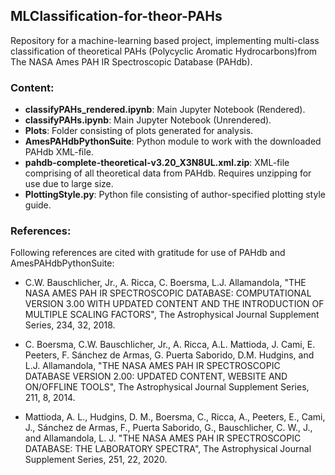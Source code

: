 ## MLClassification-for-theor-PAHs

Repository for a machine-learning based project, implementing multi-class classification of theoretical PAHs (Polycyclic Aromatic Hydrocarbons)from The NASA Ames PAH IR Spectroscopic Database (PAHdb).


### Content:

- **classifyPAHs_rendered.ipynb**: Main Jupyter Notebook (Rendered).
- **classifyPAHs.ipynb**: Main Jupyter Notebook (Unrendered).
- **Plots**: Folder consisting of plots generated for analysis. 
- **AmesPAHdbPythonSuite**: Python module to work with the downloaded PAHdb XML-file.
- **pahdb-complete-theoretical-v3.20_X3N8UL.xml.zip**: XML-file comprising of all theoretical data from PAHdb. Requires unzipping for use due to large size.
- **PlottingStyle.py**: Python file consisting of author-specified plotting style guide. 


### References:

Following references are cited with gratitude for use of PAHdb and AmesPAHdbPythonSuite:

- C.W. Bauschlicher, Jr., A. Ricca, C. Boersma, L.J. Allamandola, "THE NASA AMES PAH IR SPECTROSCOPIC DATABASE: COMPUTATIONAL VERSION 3.00 WITH UPDATED CONTENT AND THE INTRODUCTION OF MULTIPLE SCALING FACTORS", The Astrophysical Journal Supplement Series, 234, 32, 2018.

- C. Boersma, C.W. Bauschlicher, Jr., A. Ricca, A.L. Mattioda, J. Cami, E. Peeters, F. Sánchez de Armas, G. Puerta Saborido, D.M. Hudgins, and L.J. Allamandola, "THE NASA AMES PAH IR SPECTROSCOPIC DATABASE VERSION 2.00: UPDATED CONTENT, WEBSITE AND ON/OFFLINE TOOLS", The Astrophysical Journal Supplement Series, 211, 8, 2014.

- Mattioda, A. L., Hudgins, D. M., Boersma, C., Ricca, A., Peeters, E., Cami, J., Sánchez de Armas, F., Puerta Saborido, G., Bauschlicher, C. W., J., and Allamandola, L. J. "THE NASA AMES PAH IR SPECTROSCOPIC DATABASE: THE LABORATORY SPECTRA", The Astrophysical Journal Supplement Series, 251, 22, 2020.
